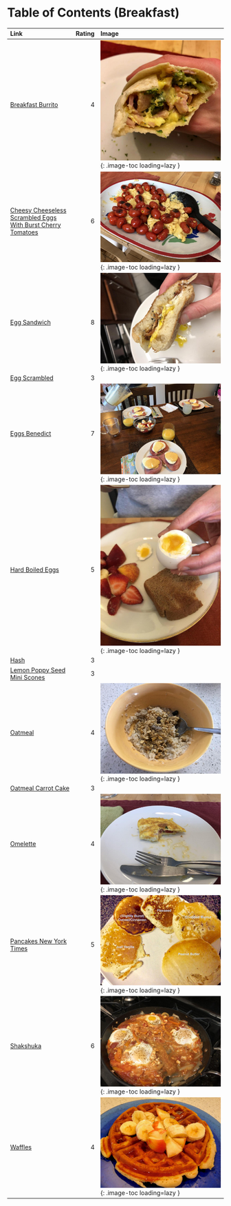 # Table of Contents (Breakfast)

| Link                                                                                                                            |   Rating | Image                                                                                                                                                               |
|:--------------------------------------------------------------------------------------------------------------------------------|---------:|:--------------------------------------------------------------------------------------------------------------------------------------------------------------------|
| [Breakfast Burrito](./breakfast_burrito.md)                                                                                     |        4 | ![breakfast_burrito.jpeg](./breakfast_burrito.jpeg){: .image-toc loading=lazy }                                                                                     |
| [Cheesy Cheeseless Scrambled Eggs With Burst Cherry Tomatoes](./cheesy_cheeseless_scrambled_eggs_with_burst_cherry_tomatoes.md) |        6 | ![cheesy_cheeseless_scrambled_eggs_with_burst_cherry_tomatoes.jpeg](./cheesy_cheeseless_scrambled_eggs_with_burst_cherry_tomatoes.jpeg){: .image-toc loading=lazy } |
| [Egg Sandwich](./egg_sandwich.md)                                                                                               |        8 | ![egg_sandwich.jpeg](./egg_sandwich.jpeg){: .image-toc loading=lazy }                                                                                               |
| [Egg Scrambled](./egg_scrambled.md)                                                                                             |        3 | <!-- TODO: Capture image -->                                                                                                                                        |
| [Eggs Benedict](./eggs_benedict.md)                                                                                             |        7 | ![eggs_benedict.jpg](./eggs_benedict.jpg){: .image-toc loading=lazy }                                                                                               |
| [Hard Boiled Eggs](./hard_boiled_eggs.md)                                                                                       |        5 | ![hard_boiled_eggs.jpeg](./hard_boiled_eggs.jpeg){: .image-toc loading=lazy }                                                                                       |
| [Hash](./hash.md)                                                                                                               |        3 | <!-- TODO: Capture image -->                                                                                                                                        |
| [Lemon Poppy Seed Mini Scones](./lemon_poppy_seed_mini_scones.md)                                                               |        3 | <!-- TODO: Capture image -->                                                                                                                                        |
| [Oatmeal](./oatmeal.md)                                                                                                         |        4 | ![oatmeal.jpeg](./oatmeal.jpeg){: .image-toc loading=lazy }                                                                                                         |
| [Oatmeal Carrot Cake](./oatmeal_carrot_cake.md)                                                                                 |        3 | <!-- TODO: Capture image -->                                                                                                                                        |
| [Omelette](./omelette.md)                                                                                                       |        4 | ![omelette.jpeg](./omelette.jpeg){: .image-toc loading=lazy }                                                                                                       |
| [Pancakes New York Times](./pancakes_new_york_times.md)                                                                         |        5 | ![pancakes_new_york_times.jpg](./pancakes_new_york_times.jpg){: .image-toc loading=lazy }                                                                           |
| [Shakshuka](./shakshuka.md)                                                                                                     |        6 | ![shakshuka.jpeg](./shakshuka.jpeg){: .image-toc loading=lazy }                                                                                                     |
| [Waffles](./waffles.md)                                                                                                         |        4 | ![waffles.jpg](./waffles.jpg){: .image-toc loading=lazy }                                                                                                           |
